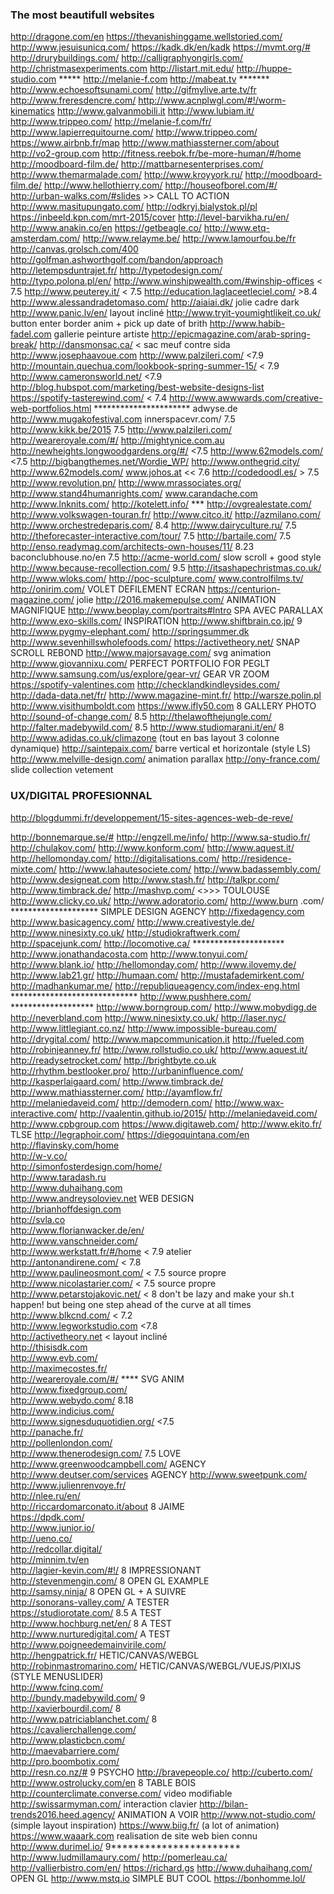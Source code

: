 

### The most beautifull websites
http://dragone.com/en
https://thevanishinggame.wellstoried.com/
http://www.jesuisunicq.com/
https://kadk.dk/en/kadk
https://mvmt.org/#
http://drurybuildings.com/
http://calligraphyongirls.com/
http://christmasexperiments.com
http://listart.mit.edu/
http://huppe-studio.com  *****
http://melanie-f.com
http://mabeat.tv   *******
http://www.echoesoftsunami.com/
http://gifmylive.arte.tv/fr
http://www.freresdencre.com/
http://www.acnplwgl.com/#!/worm-kinematics
http://www.galvanmobili.it
http://www.lubiam.it/
http://www.trippeo.com/
http://melanie-f.com/fr/
http://www.lapierrequitourne.com/
http://www.trippeo.com/
https://www.airbnb.fr/map
http://www.mathiassterner.com/about
http://vo2-group.com
http://fitness.reebok.fr/be-more-human/#/home
http://moodboard-film.de/
http://mattbarnesenterprises.com/
http://www.themarmalade.com/
http://www.kroyyork.ru/
http://moodboard-film.de/
http://www.hellothierry.com/
http://houseofborel.com/#/
http://urban-walks.com/#slides   >> CALL TO ACTION
http://www.masitupungato.com/
http://odkryj.bialystok.pl/pl
https://inbeeld.kpn.com/mrt-2015/cover
http://level-barvikha.ru/en/
http://www.anakin.co/en
https://getbeagle.co/
http://www.etq-amsterdam.com/
http://www.relayme.be/
http://www.lamourfou.be/fr
http://canvas.grolsch.com/400
http://golfman.ashworthgolf.com/bandon/approach
http://letempsduntrajet.fr/
http://typetodesign.com/
http://typo.polona.pl/en/
http://www.winshipwealth.com/#winship-offices   < 7.5
http://www.peuterey.it/     < 7.5
http://education.laglaceetleciel.com/   >8.4
http://www.alessandradetomaso.com/
http://aiaiai.dk/               jolie cadre dark
http://www.panic.lv/en/     layout incliné
http://www.tryit-youmightlikeit.co.uk/    button enter border anim + pick up date of brith
http://www.habib-fadel.com   gallerie peinture artiste
http://epicmagazine.com/arab-spring-break/
http://dansmonsac.ca/   < sac meuf contre sida
http://www.josephaavoue.com
http://www.palzileri.com/              <7.9
http://mountain.quechua.com/lookbook-spring-summer-15/                    < 7.9
http://www.cameronsworld.net/             <7.9
http://blog.hubspot.com/marketing/best-website-designs-list
https://spotify-tasterewind.com/ < 7.4
http://www.awwwards.com/creative-web-portfolios.html **********************
adwyse.de
http://www.mugakofestival.com
innerspacevr.com/  7.5
http://www.kikk.be/2015 7.5
http://www.palzileri.com/
http://weareroyale.com/#/
http://mightynice.com.au
http://newheights.longwoodgardens.org/#/ <7.5
http://www.62models.com/  <7.5
http://bigbangthemes.net/Wordie_WP/
http://www.onthegrid.city/
http://www.62models.com/
www.johos.at    << 7.6
http://codedoodl.es/ > 7.5
http://www.revolution.pn/
http://www.mrassociates.org/
http://www.stand4humanrights.com/
www.carandache.com
http://www.lnknits.com/
http://kotelett.info/   ***
http://ovgrealestate.com/
http://www.volkswagen-touran.fr/
http://www.citco.it/
http://azmilano.com/
http://www.orchestredeparis.com/ 8.4
http://www.dairyculture.ru/  7.5
http://theforecaster-interactive.com/tour/  7.5
http://bartaile.com/ 7.5
http://enso.readymag.com/architects-own-houses/11/  8.23
baconclubhouse.no/en   7.5
http://acme-world.com/   slow scroll + good style
http://www.because-recollection.com/   9.5
http://itsashapechristmas.co.uk/
http://www.wloks.com/
http://poc-sculpture.com/
www.controlfilms.tv/
http://onirim.com/   VOLET  DEFILEMENT ECRAN
https://centurion-magazine.com/ jolie 
http://2016.makemepulse.com/ ANIMATION MAGNIFIQUE
http://www.beoplay.com/portraits#Intro  SPA AVEC PARALLAX
http://www.exo-skills.com/  INSPIRATION
http://www.shiftbrain.co.jp/   9
http://www.pygmy-elephant.com/
http://springsummer.dk
http://www.sevenhillswholefoods.com/
https://activetheory.net/ SNAP SCROLL REBOND
http://www.majorsavage.com/ svg animation
http://www.giovannixu.com/ PERFECT PORTFOLIO FOR PEGLT
http://www.samsung.com/us/explore/gear-vr/ GEAR VR ZOOM
https://spotify-valentines.com
http://checklandkindleysides.com/
http://dada-data.net/fr/
http://www.magazine-mint.fr/
http://warsze.polin.pl
http://www.visithumboldt.com
https://www.ifly50.com  8 GALLERY PHOTO
http://sound-of-change.com/  8.5
http://thelawofthejungle.com/
http://falter.madebywild.com/ 8.5
http://www.studiomarani.it/en/ 8
http://www.adidas.co.uk/climazone (tout en bas layout 3 colonne dynamique)
http://saintepaix.com/   barre vertical et horizontale (style LS)
http://www.melville-design.com/	animation parallax
http://ony-france.com/ slide collection vetement


### UX/DIGITAL PROFESIONNAL
http://blogdummi.fr/developpement/15-sites-agences-web-de-reve/

http://bonnemarque.se/#
http://engzell.me/info/
http://www.sa-studio.fr/
http://chulakov.com/
http://www.konform.com/
http://www.aquest.it/
http://hellomonday.com/
http://digitalisations.com/
http://residence-mixte.com/
http://www.lahautesociete.com/
http://www.badassembly.com/
http://www.designeat.com
http://www.stash.fr/
http://talkpr.com/
http://www.timbrack.de/
http://mashvp.com/    <>>> TOULOUSE
http://www.clicky.co.uk/
http://www.adoratorio.com/
http://www.burn
.com/ ******************** SIMPLE DESIGN AGENCY
http://fixedagency.com
http://www.basicagency.com/
http://www.creativestyle.de/
http://www.ninesixty.co.uk/
http://studiokraftwerk.com/
http://spacejunk.com/
http://locomotive.ca/ *********************
http://www.jonathandacosta.com
http://www.tonyui.com/
http://www.blank.io/
http://hellomonday.com/
http://www.ilovemy.de/
http://www.lab21.gr/
http://humaan.com/
http://mustafademirkent.com/
http://madhankumar.me/
http://republiqueagency.com/index-eng.html    *****************************
http://www.pushhere.com/      
       *******************
http://www.borngroup.com/
http://www.mobydigg.de
http://neverbland.com
http://www.ninesixty.co.uk/
http://laser.nyc/
http://www.littlegiant.co.nz/
http://www.impossible-bureau.com/
http://drygital.com/
http://www.mapcommunication.it
http://fueled.com
http://robinjeanney.fr/
http://www.rollstudio.co.uk/
http://www.aquest.it/
http://readysetrocket.com/
http://brightbyte.co.uk
http://rhythm.bestlooker.pro/
http://urbaninfluence.com/
http://kasperlaigaard.com/
http://www.timbrack.de/
http://www.mathiassterner.com/
http://ayamflow.fr/
http://melaniedaveid.com/
http://demodern.com/
http://www.wax-interactive.com/
http://vaalentin.github.io/2015/
http://melaniedaveid.com/
http://www.cpbgroup.com
https://www.digitaweb.com/
http://www.ekito.fr/  TLSE
http://legraphoir.com/
https://diegoquintana.com/en
http://flavinsky.com/home  
http://w-v.co/  
http://simonfosterdesign.com/home/  
http://www.taradash.ru  
http://www.duhaihang.com  
http://www.andreysoloviev.net  WEB DESIGN  
http://brianhoffdesign.com  
http://svla.co  
http://www.florianwacker.de/en/  
http://www.vanschneider.com/  
http://www.werkstatt.fr/#/home     < 7.9 atelier  
http://antonandirene.com/     < 7.8  
http://www.paulineosmont.com/   < 7.5 source propre  
http://www.nicolastarier.com/  < 7.5 source propre  
http://www.petarstojakovic.net/    < 8 don't be lazy and make your sh.t happen! but being one step ahead of the curve at all times  
http://www.blkcnd.com/ < 7.2  
http://www.legworkstudio.com <7.8  
http://activetheory.net < layout incliné  
http://thisisdk.com  
http://www.evb.com/  
http://maximecostes.fr/    
http://weareroyale.com/#/ **** SVG ANIM  
http://www.fixedgroup.com/  
http://www.webydo.com/   8.18  
http://www.indicius.com/  
http://www.signesduquotidien.org/  <7.5  
http://panache.fr/  
http://pollenlondon.com/  
http://www.thenerodesign.com/ 7.5 LOVE  
http://www.greenwoodcampbell.com/ AGENCY  
http://www.deutser.com/services  AGENCY 
http://www.sweetpunk.com/  
http://www.julienrenvoye.fr/  
http://nlee.ru/en/  
http://riccardomarconato.it/about   8 JAIME  
https://dpdk.com/  
http://www.junior.io/  
http://ueno.co/  
http://redcollar.digital/  
http://minnim.tv/en  
http://lagier-kevin.com/#!/  8 IMPRESSIONANT  
http://stevenmengin.com/ 8 OPEN GL EXAMPLE  
http://samsy.ninja/ 8 OPEN GL + A SUIVRE  
http://sonorans-valley.com/ A TESTER  
https://studiorotate.com/ 8.5 A TEST  
http://www.hochburg.net/en/ 8  A TEST  
http://www.nurturedigital.com/ A TEST  
http://www.poigneedemainvirile.com/  
http://hengpatrick.fr/  HETIC/CANVAS/WEBGL  
http://robinmastromarino.com/ HETIC/CANVAS/WEBGL/VUEJS/PIXIJS (STYLE MENUSLIDER)  
http://www.fcinq.com/  
http://bundy.madebywild.com/ 9  
http://xavierbourdil.com/ 8  
http://www.patriciablanchet.com/ 8  
https://cavalierchallenge.com/  
http://www.plasticbcn.com/  
http://maevabarriere.com/  
http://pro.boombotix.com/  
http://resn.co.nz/#			9 PSYCHO
http://bravepeople.co/
http://cuberto.com/
http://www.ostrolucky.com/en 8 TABLE BOIS
http://counterclimate.converse.com/ video modifiable
http://swissarmyman.com/ interaction clavier
http://bilan-trends2016.heed.agency/ ANIMATION A VOIR
http://www.not-studio.com/ (simple layout inspiration)
https://www.biig.fr/ (a lot of animation)
https://www.waaark.com realisation de site web bien connu
http://www.durimel.io/ 9***********************
http://www.ludmillamaury.com/
http://pomerleau.ca/
http://vallierbistro.com/en/
https://richard.gs
http://www.duhaihang.com/ OPEN GL
http://www.mstq.io SIMPLE BUT COOL
https://bonhomme.lol/